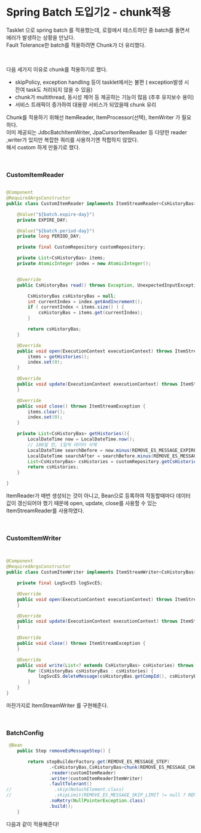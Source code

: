 # Spring Batch 도입기2 - chunk적용

Tasklet 으로 spring batch 를 적용했는데, 로컬에서 테스트하던 중 batch를 돌면서 에러가 발생하는 상황을 만났다.    
Fault Tolerance한 batch를 적용하려면 Chunk가 더 유리했다. 
   
</br>

다음 세가지 이유로 chunk를 적용하기로 했다. 

- skipPolicy, exception handling 등이 tasklet에서는 불편 ( exception발생 시 잔여 task도 처리되지 않을 수 있음)
- chunk가 multithread, 동시성 제어 등 제공하는 기능이 많음 (추후 유지보수 용이)
- 서비스 트래픽이 증가하여 대용량 서비스가 되었을때 chunk 유리

Chunk를 적용하기 위해선 ItemReader, ItemProcessor(선택), ItemWriter 가 필요하다.    
이미 제공되는 JdbcBatchItemWriter, JpaCursorItemReader 등 다양한 reader ,writer가 있지만 복잡한 쿼리를 사용하기엔 적합하지 않았다.   
해서 custom 하게 만들기로 했다. 

</br>

### CustomItemReader

```java

@Component
@RequiredArgsConstructor
public class CustomItemReader implements ItemStreamReader<CsHistoryBas> {

    @Value("${batch.expire-day}")
    private EXPIRE_DAY;

    @Value("${batch.period-day}")
    private long PERIOD_DAY;

    private final CustomRepository customRepository;

    private List<CsHistoryBas> items;
    private AtomicInteger index = new AtomicInteger();


    @Override
    public CsHistoryBas read() throws Exception, UnexpectedInputException, ParseException, NonTransientResourceException {

        CsHistoryBas csHistoryBas = null;
        int currentIndex = index.getAndIncrement();
        if ( currentIndex < items.size() ) {
            csHistoryBas = items.get(currentIndex);
        }

        return csHistoryBas;
    }

    @Override
    public void open(ExecutionContext executionContext) throws ItemStreamException {
        items = getHistories();
        index.set(0);
    }

    @Override
    public void update(ExecutionContext executionContext) throws ItemStreamException {
    }

    @Override
    public void close() throws ItemStreamException {
        items.clear();
        index.set(0);
    }

    private List<CsHistoryBas> getHistories(){
        LocalDateTime now = LocalDateTime.now();
        // 180일 전, 1일씩 데이터 삭제
        LocalDateTime searchBefore = now.minus(REMOVE_ES_MESSAGE_EXPIRE_DAY, ChronoUnit.DAYS);
        LocalDateTime searchAfter = searchBefore.minus(REMOVE_ES_MESSAGE_PERIOD_DAY, ChronoUnit.DAYS);
        List<CsHistoryBas> csHistories = customRepository.getCsHistoriesByDateTime(searchAfter, searchBefore);
        return csHistories;
    }

}
```

ItemReader가 매번 생성되는 것이 아니고, Bean으로 등록하여 작동할때마다 데이터 값이 갱신되어야 했기 때문에 open, update, close를 사용할 수 있는 ItemStreamReader를 사용하였다. 

</br>

### CustomItemWriter

```java


@Component
@RequiredArgsConstructor
public class CustomItemWriter implements ItemStreamWriter<CsHistoryBas> {

    private final LogSvcES logSvcES;

    @Override
    public void open(ExecutionContext executionContext) throws ItemStreamException {
    }

    @Override
    public void update(ExecutionContext executionContext) throws ItemStreamException {
    }

    @Override
    public void close() throws ItemStreamException {
    }

    @Override
    public void write(List<? extends CsHistoryBas> csHistories) throws Exception {
        for (CsHistoryBas csHistoryBas : csHistories) {
            logSvcES.deleteMessage(csHistoryBas.getCompId(), csHistoryBas.getTicktId());
        }
    }
}


```

마찬가지로 ItemStreamWriter 를 구현해준다. 


</br>

### BatchConfig

```java
 @Bean
    public Step removeEsMessageStep() {

        return stepBuilderFactory.get(REMOVE_ES_MESSAGE_STEP)
                .<CsHistoryBas,CsHistoryBas>chunk(REMOVE_ES_MESSAGE_CHUNK_SIZE != null ? REMOVE_ES_MESSAGE_CHUNK_SIZE : DEFAULT_CHUNK_SIZE)
                .reader(customItemReader)
                .writer(customItemReaderItemWriter)
                .faultTolerant()
//                .skip(NoSuchElement.class)
//                .skipLimit(REMOVE_ES_MESSAGE_SKIP_LIMIT != null ? REMOVE_ES_MESSAGE_SKIP_LIMIT : DEFAULT_SKIP_LIMIT)
                .noRetry(NullPointerException.class)
                .build();
    }

```

다음과 같이 적용해준다!
